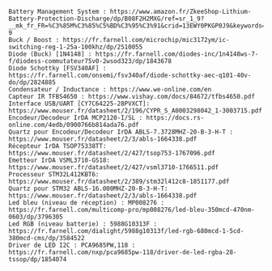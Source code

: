 
    Battery Management System : https://www.amazon.fr/ZkeeShop-Lithium-Battery-Protection-Discharge/dp/B08F2H2MXG/ref=sr_1_9?__mk_fr_FR=%C3%85M%C3%85%C5%BD%C3%95%C3%91&crid=13EWY0PKGP0J9&keywords=BMS+4s&qid=1680274657&sprefix=bms+4s%2Caps%2C79&sr=8-9
    Buck / Boost : https://fr.farnell.com/microchip/mic3172ym/ic-switching-reg-1-25a-100khz/dp/2510055
    Diode (Buck) [1N4148] : https://fr.farnell.com/diodes-inc/1n4148ws-7-f/diodess-commutateur75v0-2wsod323/dp/1843678
    Diode Schottky [FSV340AF] : https://fr.farnell.com/onsemi/fsv340af/diode-schottky-aec-q101-40v-do/dp/2824885
    Condensateur / Inductance : https://www.we-online.com/en
    Capteur IR TFBS4650 : https://www.vishay.com/docs/84672/tfbs4650.pdf
    Interface USB/UART [CY7C64225-28PVXCT]: https://www.mouser.fr/datasheet/2/196/CYPR_S_A0003298042_1-3003715.pdf
    Encodeur/Decodeur IrDA MCP2120-I/SL : https://docs.rs-online.com/4edb/0900766b814ada76.pdf
    Quartz pour Encodeur/Decodeur IrDA ABLS-7.3728MHZ-20-B-3-H-T : https://www.mouser.fr/datasheet/2/3/abls-1664338.pdf
    Récepteur IrDA TSOP75338TT: https://www.mouser.fr/datasheet/2/427/tsop753-1767096.pdf
    Emetteur IrDA VSML3710-GS18: https://www.mouser.fr/datasheet/2/427/vsml3710-1766511.pdf
    Processeur STM32L412KBT6: https://www.mouser.fr/datasheet/2/389/stm32l412c8-1851177.pdf
    Quartz pour STM32 ABLS-16.000MHZ-20-B-3-H-T: https://www.mouser.fr/datasheet/2/3/abls-1664338.pdf
    Led bleu (niveau de réception) : MP008276 : https://fr.farnell.com/multicomp-pro/mp008276/led-bleu-350mcd-470nm-0603/dp/3796305
    Led RGB (niveau batterie) : 5988G10313F : https://fr.farnell.com/dialight/5988g10313f/led-rgb-680mcd-1-5cd-380mcd-cms/dp/3584522
    Driver de LED I2C : PCA9685PW,118 : https://fr.farnell.com/nxp/pca9685pw-118/driver-de-led-rgba-28-tssop/dp/1854074
